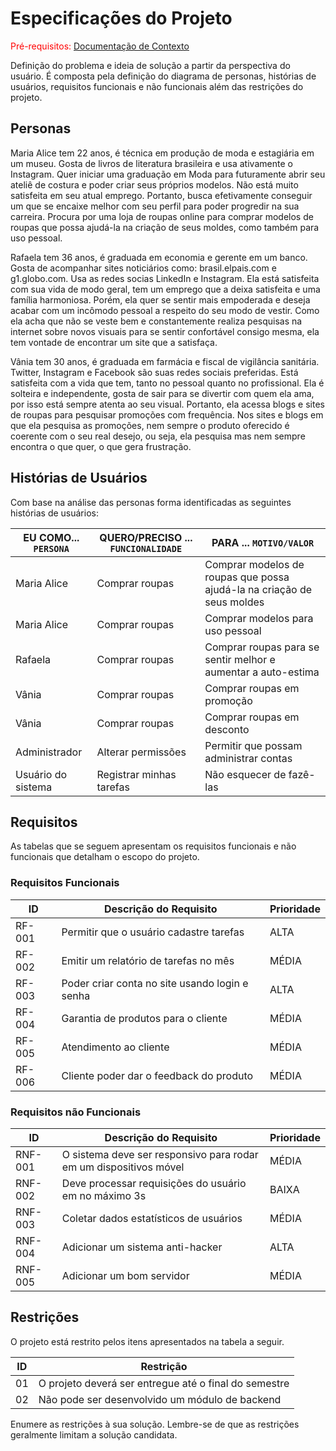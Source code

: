 # Especificações do Projeto

<span style="color:red">Pré-requisitos: <a href="1-Documentação de Contexto.md"> Documentação de Contexto</a></span>

Definição do problema e ideia de solução a partir da perspectiva do usuário. É composta pela definição do  diagrama de personas, histórias de usuários, requisitos funcionais e não funcionais além das restrições do projeto.

## Personas

Maria Alice tem 22 anos, é técnica em produção de moda e estagiária em um museu. Gosta de livros de literatura brasileira e usa ativamente o Instagram. Quer iniciar uma graduação em Moda para futuramente abrir seu ateliê de costura e poder criar seus próprios modelos. Não está muito satisfeita em seu atual emprego. Portanto, busca efetivamente conseguir um que se encaixe melhor com seu perfil para poder progredir na sua carreira. Procura por uma loja de roupas online para comprar modelos de roupas que possa ajudá-la na criação de seus moldes, como também para uso pessoal.

Rafaela tem 36 anos, é graduada em economia e gerente em um banco. Gosta de acompanhar sites noticiários como: brasil.elpais.com e g1.globo.com. Usa as redes socias LinkedIn e Instagram. Ela está satisfeita com sua vida de modo geral, tem um emprego que a deixa satisfeita e uma família harmoniosa. Porém, ela quer se sentir mais empoderada e deseja acabar com um incômodo pessoal a respeito do seu modo de vestir. Como ela acha que não se veste bem e constantemente realiza pesquisas na internet sobre novos visuais para se sentir confortável consigo mesma, ela tem vontade de encontrar um site que a satisfaça.

Vânia tem 30 anos, é graduada em farmácia e fiscal de vigilância sanitária. Twitter, Instagram e Facebook são suas redes sociais preferidas. Está satisfeita com a vida que tem, tanto no pessoal quanto no profissional. Ela é solteira e independente, gosta de sair para se divertir com quem ela ama, por isso está sempre atenta ao seu visual. Portanto, ela acessa blogs e sites de roupas para pesquisar promoções com frequência. Nos sites e blogs em que ela pesquisa as promoções, nem sempre o produto oferecido é coerente com o seu real desejo, ou seja, ela pesquisa mas nem sempre encontra o que quer, o que gera frustração.

## Histórias de Usuários

Com base na análise das personas forma identificadas as seguintes histórias de usuários:

|EU COMO... `PERSONA`| QUERO/PRECISO ... `FUNCIONALIDADE` |PARA ... `MOTIVO/VALOR`                 |
|--------------------|------------------------------------|----------------------------------------|
|Maria Alice         | Comprar roupas                     | Comprar modelos de roupas que possa ajudá-la na criação de seus moldes|
|Maria Alice         | Comprar roupas                     | Comprar modelos para uso pessoal|
|Rafaela             | Comprar roupas                     | Comprar roupas para se sentir melhor e aumentar a auto-estima|
|Vânia               | Comprar roupas                     | Comprar roupas em promoção|
|Vânia               | Comprar roupas                     | Comprar roupas em desconto|
|Administrador       | Alterar permissões                 | Permitir que possam administrar contas|
|Usuário do sistema  | Registrar minhas tarefas           | Não esquecer de fazê-las

## Requisitos

As tabelas que se seguem apresentam os requisitos funcionais e não funcionais que detalham o escopo do projeto.

### Requisitos Funcionais

|ID    | Descrição do Requisito  | Prioridade |
|------|-----------------------------------------|----|
|RF-001| Permitir que o usuário cadastre tarefas | ALTA | 
|RF-002| Emitir um relatório de tarefas no mês   | MÉDIA |
|RF-003| Poder criar conta no site usando login e senha | ALTA |
|RF-004| Garantia de produtos para o cliente | MÉDIA |
|RF-005| Atendimento ao cliente | MÉDIA |
|RF-006| Cliente poder dar o feedback do produto | MÉDIA |


### Requisitos não Funcionais

|ID     | Descrição do Requisito  |Prioridade |
|-------|-------------------------|----|
|RNF-001| O sistema deve ser responsivo para rodar em um dispositivos móvel | MÉDIA | 
|RNF-002| Deve processar requisições do usuário em no máximo 3s |  BAIXA |
|RNF-003| Coletar dados estatísticos de usuários | MÉDIA |
|RNF-004| Adicionar um sistema anti-hacker | ALTA |
|RNF-005| Adicionar um bom servidor | MÉDIA |

## Restrições

O projeto está restrito pelos itens apresentados na tabela a seguir.

|ID| Restrição                                             |
|--|-------------------------------------------------------|
|01| O projeto deverá ser entregue até o final do semestre |
|02| Não pode ser desenvolvido um módulo de backend        |


Enumere as restrições à sua solução. Lembre-se de que as restrições geralmente limitam a solução candidata.
